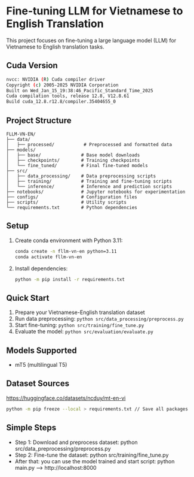 # Fine-tuning LLM for Vietnamese to English Translation

This project focuses on fine-tuning a large language model (LLM) for Vietnamese to English translation tasks.

## Cuda Version
```bash
nvcc: NVIDIA (R) Cuda compiler driver
Copyright (c) 2005-2025 NVIDIA Corporation
Built on Wed_Jan_15_19:38:46_Pacific_Standard_Time_2025
Cuda compilation tools, release 12.8, V12.8.61
Build cuda_12.8.r12.8/compiler.35404655_0
```
## Project Structure

```
FLLM-VN-EN/
├── data/
│   ├── processed/           # Preprocessed and formatted data
├── models/
│   ├── base/               # Base model downloads
│   ├── checkpoints/        # Training checkpoints
│   └── fine_tuned/         # Final fine-tuned models
├── src/
│   ├── data_processing/    # Data preprocessing scripts
│   ├── training/           # Training and fine-tuning scripts
│   └── inference/          # Inference and prediction scripts
├── notebooks/              # Jupyter notebooks for experimentation
├── configs/                # Configuration files
├── scripts/                # Utility scripts
└── requirements.txt        # Python dependencies
```

## Setup

1. Create conda environment with Python 3.11:
   ```bash
   conda create -n fllm-vn-en python=3.11
   conda activate fllm-vn-en
   ```

2. Install dependencies:
   ```bash
   python -m pip install -r requirements.txt
   ```

## Quick Start

1. Prepare your Vietnamese-English translation dataset
2. Run data preprocessing: `python src/data_processing/preprocess.py`
3. Start fine-tuning: `python src/training/fine_tune.py`
4. Evaluate the model: `python src/evaluation/evaluate.py`

## Models Supported
- mT5 (multilingual T5)

## Dataset Sources
https://huggingface.co/datasets/ncduy/mt-en-vi
   ```bash
   python -m pip freeze --local > requirements.txt // Save all packages
   ```
## Simple Steps
- Step 1: Download and preprocess dataset: python src/data_preprocessing/preprocess.py
- Step 2: Fine-tune the dataset: python src/training/fine_tune.py
- After that: you can use the model trained and start script: python main.py
--> http://localhost:8000
